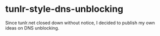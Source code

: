 tunlr-style-dns-unblocking
==========================

Since tunlr.net closed down without notice, I decided to publish my own ideas on DNS unblocking.
